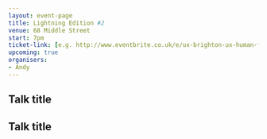 ```yaml
---
layout: event-page  
title: Lightning Edition #2
venue: 68 Middle Street
start: 7pm
ticket-link: [e.g. http://www.eventbrite.co.uk/e/ux-brighton-ux-human-factors-and-ergonomics-tickets-13077411891]
upcoming: true
organisers:
- Andy
---
```


## Talk title

## Talk title

